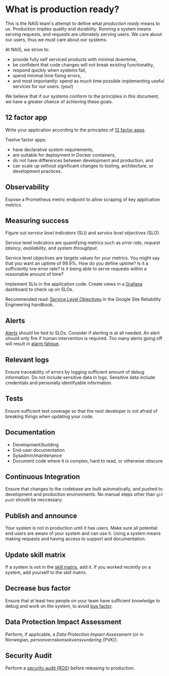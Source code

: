 # What is production ready?
This is the NAIS team's attempt to define what _production ready_ means to us.
Production implies quality and durability. Running a system means serving
requests, and requests are ultimately serving users. We care about our users,
thus we must care about our systems.

At NAIS, we strive to:

* provide fully self serviced products with minimal downtime,
* be confident that code changes will not break existing functionality,
* respond quickly when systems fail,
* spend minimal time fixing errors,
* and most importantly: spend as much time possible implementing useful services for our users. (you!)

We believe that if our systems conform to the principles in this document, we have a greater chance of achieving these goals.

## 12 factor app
Write your application according to the principles of [12 factor apps](https://12factor.net/).

Twelve factor apps:

* have declarative system requirements,
* are suitable for deployment in Docker containers,
* do not have differences between development and production, and
* can scale up without significant changes to tooling, architecture, or development practices.

## Observability
Expose a Prometheus metric endpoint to allow scraping of key application metrics.

## Measuring success
Figure out _service level indicators_ (SLI) and _service level objectives_ (SLO).

Service level indicators are quantifying metrics such as _error rate_, _request
latency_, _availability_, and _system throughput_.

Service level objectives are targets values for your metrics. You might say
that you want an uptime of 99.9%. How do you define uptime? Is it a
sufficiently low error rate? Is it being able to serve requests within a
reasonable amount of time?

Implement SLIs in the application code. Create views in a
[Grafana](https://grafana.nais.io) dashboard to check up on SLOs.

Recommended read: [Service Level
Objectives](https://sre.google/sre-book/service-level-objectives/) in the
Google Site Reliability Engineering handbook.

## Alerts
[Alerts](../observability/alerts.md) should be tied to SLOs.
Consider if alerting is at all needed. An alert should only fire if human intervention is required.
Too many alerts going off will result in [alarm fatigue](https://en.wikipedia.org/wiki/Alarm_fatigue).

## Relevant logs
Ensure traceability of errors by logging sufficient amount of debug information.
Do not include sensitive data in logs. Sensitive data include credentials and
personally identifyable information.

## Tests
Ensure sufficient test coverage so that the next developer is not afraid of
breaking things when updating your code.

## Documentation
* Development/building
* End-user documentation
* Sysadmin/maintenance
* Document code where it is complex, hard to read, or otherwise obscure

## Continuous Integration
Ensure that changes to the codebase are built automatically, and pushed to
development and production environments. No manual steps other than `git push`
should be neccessary.

## Publish and announce
Your system is not in production until it has users.
Make sure all potential end users are aware of your system and can use it.
Using a system means making requests and having access to support and documentation.

## Update skill matrix
If a system is not in the [skill matrix](https://www.valamis.com/hub/skills-matrix#what-is-skill-matrix), add it.
If you worked recently on a system, add yourself to the skill matrix.

## Decrease bus factor
Ensure that at least two people on your team have sufficient knowledge to debug
and work on the system, to avoid [bus factor](https://en.wikipedia.org/wiki/Bus_factor).

## Data Protection Impact Assessment
Perform, if applicable, a _Data Protection Impact Assessment_ (or in Norwegian, _personvernskonsekvensvurdering_ (PVK)).

## Security Audit
Perform a [security audit (ROS)](../clusters/migrating-to-gcp.md#ros) before releasing to production.
